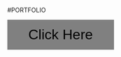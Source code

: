 #PORTFOLIO

<body>
    <a href="https://sohomneogi.vercel.app/"><button style="padding:1rem 3rem;outline: none;border: none;background-color: gray;font-size: 2rem;">Click Here</button></a>
</body>

 
 
